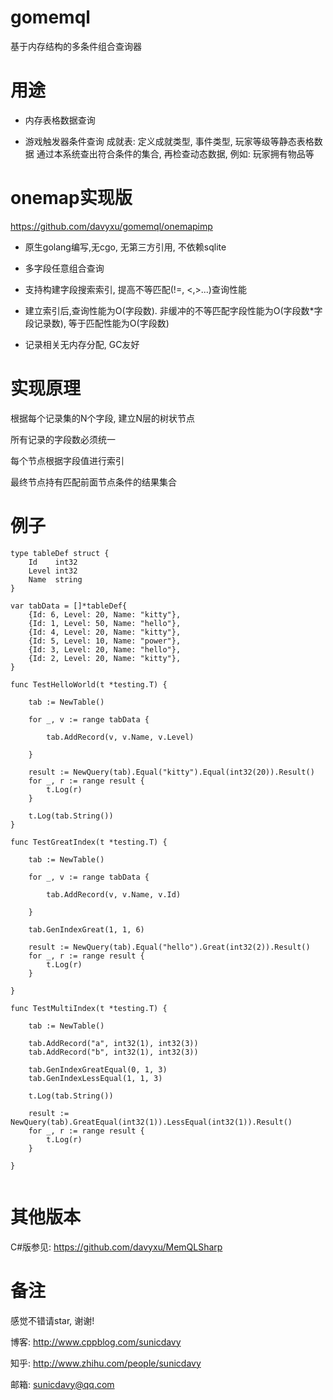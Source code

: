 # gomemql

基于内存结构的多条件组合查询器

# 用途

* 内存表格数据查询

* 游戏触发器条件查询
成就表: 定义成就类型, 事件类型, 玩家等级等静态表格数据
通过本系统查出符合条件的集合, 再检查动态数据, 例如: 玩家拥有物品等


# onemap实现版
https://github.com/davyxu/gomemql/onemapimp

* 原生golang编写,无cgo, 无第三方引用, 不依赖sqlite

* 多字段任意组合查询

* 支持构建字段搜索索引, 提高不等匹配(!=, <,>...)查询性能

* 建立索引后,查询性能为O(字段数). 非缓冲的不等匹配字段性能为O(字段数*字段记录数), 等于匹配性能为O(字段数)

* 记录相关无内存分配, GC友好

# 实现原理

根据每个记录集的N个字段, 建立N层的树状节点

所有记录的字段数必须统一

每个节点根据字段值进行索引

最终节点持有匹配前面节点条件的结果集合

# 例子
```golang
type tableDef struct {
	Id    int32
	Level int32
	Name  string
}

var tabData = []*tableDef{
	{Id: 6, Level: 20, Name: "kitty"},
	{Id: 1, Level: 50, Name: "hello"},
	{Id: 4, Level: 20, Name: "kitty"},
	{Id: 5, Level: 10, Name: "power"},
	{Id: 3, Level: 20, Name: "hello"},
	{Id: 2, Level: 20, Name: "kitty"},
}

func TestHelloWorld(t *testing.T) {

	tab := NewTable()

	for _, v := range tabData {

		tab.AddRecord(v, v.Name, v.Level)

	}

	result := NewQuery(tab).Equal("kitty").Equal(int32(20)).Result()
	for _, r := range result {
		t.Log(r)
	}

	t.Log(tab.String())
}

func TestGreatIndex(t *testing.T) {

	tab := NewTable()

	for _, v := range tabData {

		tab.AddRecord(v, v.Name, v.Id)

	}

	tab.GenIndexGreat(1, 1, 6)

	result := NewQuery(tab).Equal("hello").Great(int32(2)).Result()
	for _, r := range result {
		t.Log(r)
	}

}

func TestMultiIndex(t *testing.T) {

	tab := NewTable()

	tab.AddRecord("a", int32(1), int32(3))
	tab.AddRecord("b", int32(1), int32(3))

	tab.GenIndexGreatEqual(0, 1, 3)
	tab.GenIndexLessEqual(1, 1, 3)

	t.Log(tab.String())

	result := NewQuery(tab).GreatEqual(int32(1)).LessEqual(int32(1)).Result()
	for _, r := range result {
		t.Log(r)
	}

}


```



# 其他版本

C#版参见: https://github.com/davyxu/MemQLSharp

# 备注

感觉不错请star, 谢谢!

博客: http://www.cppblog.com/sunicdavy

知乎: http://www.zhihu.com/people/sunicdavy

邮箱: sunicdavy@qq.com
